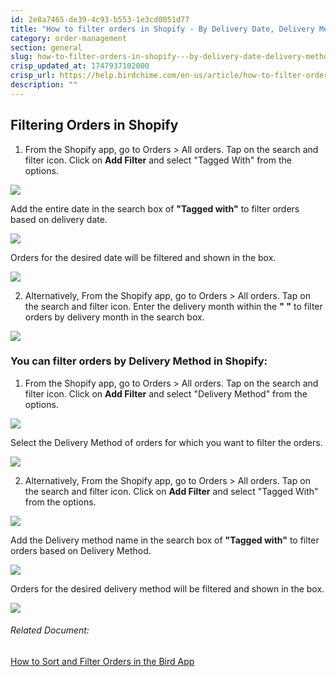 ```yaml
---
id: 2e8a7465-de39-4c93-b553-1e3cd0051d77
title: "How to filter orders in Shopify - By Delivery Date, Delivery Method"
category: order-management
section: general
slug: how-to-filter-orders-in-shopify---by-delivery-date-delivery-method
crisp_updated_at: 1747937102000
crisp_url: https://help.birdchime.com/en-us/article/how-to-filter-orders-in-shopify-by-delivery-date-delivery-method-1x0uebf/
description: ""
---
```


## Filtering Orders in Shopify

1. From the Shopify app, go to Orders > All orders. Tap on the search and filter icon. Click on **Add Filter** and select "Tagged With" from the options.

![](https://storage.crisp.chat/users/helpdesk/website/ca826b447482b000/order2_1osqr1v.png)

Add the entire date in the search box of **"Tagged with"** to filter orders based on delivery date.

![](https://storage.crisp.chat/users/helpdesk/website/ca826b447482b000/order-tag_12zg7da.png)

Orders for the desired date will be filtered and shown in the box.

![](https://storage.crisp.chat/users/helpdesk/website/ca826b447482b000/order-list_rhz0u4.png)

2. Alternatively, From the Shopify app, go to Orders > All orders. Tap on the search and filter icon. Enter the delivery month within the **" "** to filter orders by delivery month in the search box.

![](https://storage.crisp.chat/users/helpdesk/website/ca826b447482b000/orders1_1stk7an.png)

### You can filter orders by Delivery Method in Shopify:

1. From the Shopify app, go to Orders > All orders. Tap on the search and filter icon. Click on **Add Filter** and select "Delivery Method" from the options.

![](https://storage.crisp.chat/users/helpdesk/website/ca826b447482b000/dm_v3z8vf.png)

Select the Delivery Method of orders for which you want to filter the orders.

![](https://storage.crisp.chat/users/helpdesk/website/ca826b447482b000/dmm_1pkbcr6.png)

2. Alternatively, From the Shopify app, go to Orders > All orders. Tap on the search and filter icon. Click on **Add Filter** and select "Tagged With" from the options.

![](https://storage.crisp.chat/users/helpdesk/website/ca826b447482b000/order2_1osqr1v.png)

Add the Delivery method name in the search box of **"Tagged with"** to filter orders based on Delivery Method.

![](https://storage.crisp.chat/users/helpdesk/website/ca826b447482b000/pickup_13kaalx.png)

Orders for the desired delivery method will be filtered and shown in the box.

![](https://storage.crisp.chat/users/helpdesk/website/ca826b447482b000/pickup1_7t78w.png)

###### Related Document:

[How to Sort and Filter Orders in the Bird App
](https://help.birdchime.com/en-us/article/how-to-sort-and-filter-orders-in-the-bird-app-18rou3t/)

